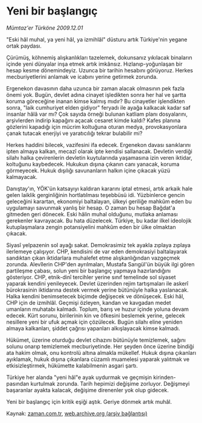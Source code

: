 # Yeni bir başlangıç

*Mümtaz'er Türköne 2009.12.01*

<tr><td class="metin" colspan="2" style="padding-top: 20px; padding-left: 5px; ">"Eski hâl muhal, ya yeni hâl, ya izmihlâl" düsturu artık Türkiye'nin yegane ortak paydası.</td></tr><tr><td class="metin" colspan="2" style="padding-top: 20px; padding-left: 5px; "><p>Çürümüş, köhnemiş alışkanlıkları tazelemek, dokunsanız yıkılacak binaların içinde yeni dünyalar inşa etmek artık imkânsız. Hızlanıp-yoğunlaşan bir hesap kesme dönemindeyiz. Uzunca bir tarihin hesabını görüyoruz. Herkes mecburiyetlerini anlamak ve icabını yerine getirmek zorunda.
<p>Ergenekon davasının daha uzunca bir zaman alacak olmasının pek fazla önemi yok. Bugün, devlet adına cinayet işledikten sonra her hal ve şartta koruma göreceğine inanan kimse kalmış mıdır? Bu cinayetler işlendikten sonra, "laik cumhuriyet elden gidiyor" feryadı ile ayağa kalkacak kadar saf insanlar hâlâ var mı? Çok sayıda örneği bulunan katliam planı dosyalarını, arşivlerden indirip kapağını açacak cesaret kimde kaldı? Kafes planına gözlerini kapadığı için mücrim koltuğuna oturan medya, provokasyonlara çanak tutacak enerjiyi ve yaratıcılığı tekrar bulabilir mi?
<p>Herkes haddini bilecek, vazifesini ifa edecek. Ergenekon davası sanıklarını ipten almaya kalkan, mecazî olarak ipte kendisi sallanacak. Devletin verdiği silahı halka çevirenlerin devletin kuytularında yaşamasına izin veren iktidar, koltuğunu kaybedecek. Hukukun dışına çıkanın canı yanacak, koruma görmeyecek. Hukuk dışılığı savunanların halkın içine çıkacak yüzü kalmayacak.
<p>Danıştay'ın, YÖK'ün katsayıyı kaldıran kararını iptal etmesi, artık arkaik hale gelen laiklik gerginliğinin hortlatılması teşebbüsü idi. Yüzbinlerce gencin geleceğini karartan, ekonomiyi baltalayan, ülkeyi geriliğe mahkûm eden bu uygulamayı savunmak yanlış bir hesap. O zaman bu hesap Bağdat'a gitmeden geri dönecek. Eski hâlin muhal olduğunu, mutlaka anlaması gerekenler kavrayacak. Bu hata düzelecek. Türkiye, bu kadar ilkel ideolojik kutuplaşmalara zengin potansiyelini mahkûm eden bir ülke olmaktan çıkacak.
<p>Siyasî yelpazenin sol ayağı sakat. Demokrasimiz tek ayakla zıplaya zıplaya ilerlemeye çalışıyor. CHP, kendisini de var eden demokrasiyi baltalayarak sandıktan çıkan iktidarlara muhalefet etme alışkanlığından vazgeçmek zorunda. Alevîlerin CHP'den ayrılmaları, Mustafa Sarıgül'ün büyük ilgi gören partileşme çabası, solun yeni bir başlangıç yapmaya hazırlandığını gösteriyor. CHP, etnik-dinî tercihler yerine sınıf temelinde sol siyaset yaparak kendini yenileyecek. Devlet üzerinden rejim tartışmaları ile askerî bürokrasinin iktidarına destek vermek yerine bütünüyle halka yaslanacak. Halka kendini benimsetecek biçimde değişecek ve dönüşecek. Eski hâl, CHP için de izmihlâl. Geçmişi özleyen, kandan ve kavgadan medet umanların muhatabı kalmadı. Toplum, barış ve huzur içinde yoluna devam edecek. Kürt sorunu, birilerinin kin ve öfkesini beslemek yerine, gelecek nesillere yeni bir ufuk açmak için çözülecek. Bugün silahı eline yeniden almaya kalkanları, şiddet çağrısı yapanları alkışlayacak kimse kalmadı.
<p>Hükümet, üzerine oturduğu devlet cihazını bütünüyle temizlemek, sağını solunu onarıp temizlemek mecburiyetinde. Her şeyden önce üzerine bindiği ata hakim olmak, onu kontrolü altına almakla mükellef. Hukuk dışına çıkanları ayıklamak, hukuk dışına çıkanlara cüzamlı muamelesi yaparak yalıtmak ve etkisizleştirmek, hükümette kalabilmenin asgari şartı.
<p>Türkiye her alanda "yeni hâl"e ayak uydurmak ve geçmişin kirinden-pasından kurtulmak zorunda. Tarih hepimizi değişime zorluyor. Değişmeyi başaranlar ayakta kalacak, değişime direnenler yok olup gidecek.
<p>Yeni bir başlangıç için kritik eşiği aştık. Geriye dönmek artık muhâl. <br/></p></p></p></p></p></p></p></p></td></tr>

Kaynak: [zaman.com.tr](http://zaman.com.tr/yazar.do?yazino=921829), [web.archive.org (arşiv bağlantısı)](http://web.archive.org/web/20100204102909/http://zaman.com.tr:80/yazar.do?yazino=921829)

